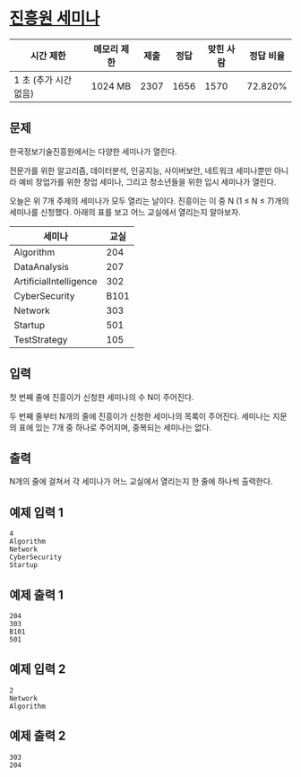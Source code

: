 # [진흥원 세미나](https://www.acmicpc.net/problem/30087)

| 시간 제한 | 메모리 제한 | 제출 | 정답 | 맞힌 사람 | 정답 비율 |
| --- | --- | --- | --- | --- | --- |
| 1 초 (추가 시간 없음) | 1024 MB | 2307 | 1656 | 1570 | 72.820% |

## 문제

한국정보기술진흥원에서는 다양한 세미나가 열린다.

전문가를 위한 알고리즘, 데이터분석, 인공지능, 사이버보안, 네트워크 세미나뿐만 아니라 예비 창업가를 위한 창업 세미나, 그리고 청소년들을 위한 입시 세미나가 열린다.

오늘은 위 7개 주제의 세미나가 모두 열리는 날이다. 진흥이는 이 중 N (1 ≤ N ≤ 7)개의 세미나를 신청했다. 아래의 표를 보고 어느 교실에서 열리는지 알아보자.

| 세미나 | 교실 |
| --- | --- |
| Algorithm | 204 |
| DataAnalysis | 207 |
| ArtificialIntelligence | 302 |
| CyberSecurity | B101 |
| Network | 303 |
| Startup | 501 |
| TestStrategy | 105 |

## 입력

첫 번째 줄에 진흥이가 신청한 세미나의 수 N이 주어진다.

두 번째 줄부터 N개의 줄에 진흥이가 신청한 세미나의 목록이 주어진다. 세미나는 지문의 표에 있는 7개 중 하나로 주어지며, 중복되는 세미나는 없다.

## 출력

N개의 줄에 걸쳐서 각 세미나가 어느 교실에서 열리는지 한 줄에 하나씩 출력한다.

## 예제 입력 1

```
4
Algorithm
Network
CyberSecurity
Startup

```

## 예제 출력 1

```
204
303
B101
501

```

## 예제 입력 2

```
2
Network
Algorithm

```

## 예제 출력 2

```
303
204
```
